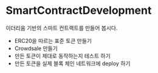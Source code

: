 
# SmartContractDevelopment

이더리움 기반의 스마트 컨트랙트를 만들어 봅시다.

- ERC20을 따르는 표준 토큰 만들기
- Crowdsale 만들기
- 만든 토큰이 제대로 동작하는지 테스트 하기
- 만든 토큰을 실제 블록 체인 네트워크에 deploy 하기